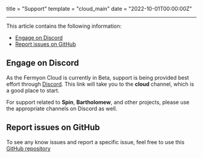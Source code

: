 title = "Support"
template = "cloud_main"
date = "2022-10-01T00:00:00Z"

---

This article contains the following information:

- [Engage on Discord](#engage-on-discord)
- [Report issues on GitHub](#report-issues-on-github)

## Engage on Discord

As the Fermyon Cloud is currently in Beta, support is being provided best effort through [Discord](https://discord.gg/P4Cx7xUbJu). This link will take you to the **cloud** channel, which is a good place to start.

For support related to **Spin**, **Bartholomew**, and other projects, please use the appropriate channels on Discord as well.

## Report issues on GitHub

To see any know issues and report a specific issue, feel free to use this [GitHub repository](https://github.com/fermyon/cloud-issues)
